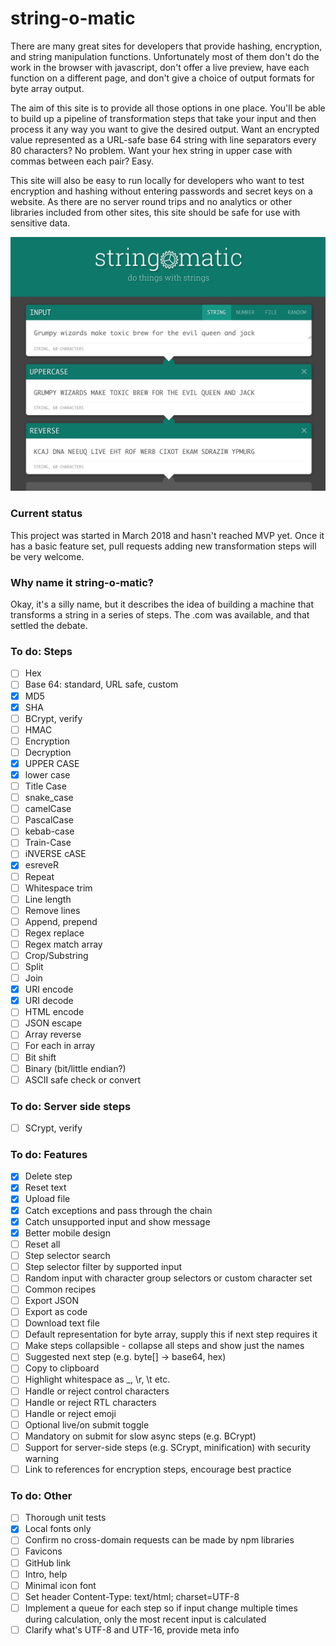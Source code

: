# string-o-matic

There are many great sites for developers that provide hashing, encryption, and string manipulation functions.
Unfortunately most of them don't do the work in the browser with javascript, don't offer a live preview, have
each function on a different page, and don't give a choice of output formats for byte array output.

The aim of this site is to provide all those options in one place. You'll be able to build up a pipeline of
transformation steps that take your input and then process it any way you want to give the desired output.
Want an encrypted value represented as a URL-safe base 64 string with line separators every 80 characters?
No problem. Want your hex string in upper case with commas between each pair? Easy.

This site will also be easy to run locally for developers who want to test encryption and hashing without
entering passwords and secret keys on a website. As there are no server round trips and no analytics or other
libraries included from other sites, this site should be safe for use with sensitive data.

![Preview](docs/preview.png)

### Current status

This project was started in March 2018 and hasn't reached MVP yet. Once it has a basic feature set, pull requests
adding new transformation steps will be very welcome.

### Why name it string-o-matic?

Okay, it's a silly name, but it describes the idea of building a machine that transforms a string in a series of
steps. The .com was available, and that settled the debate.

### To do: Steps

- [ ] Hex
- [ ] Base 64: standard, URL safe, custom
- [x] MD5
- [x] SHA
- [ ] BCrypt, verify
- [ ] HMAC
- [ ] Encryption
- [ ] Decryption
- [x] UPPER CASE
- [x] lower case
- [ ] Title Case
- [ ] snake_case
- [ ] camelCase
- [ ] PascalCase
- [ ] kebab-case
- [ ] Train-Case
- [ ] iNVERSE cASE
- [x] esreveR
- [ ] Repeat
- [ ] Whitespace trim
- [ ] Line length
- [ ] Remove lines
- [ ] Append, prepend
- [ ] Regex replace
- [ ] Regex match array
- [ ] Crop/Substring
- [ ] Split
- [ ] Join
- [x] URI encode
- [x] URI decode
- [ ] HTML encode
- [ ] JSON escape
- [ ] Array reverse
- [ ] For each in array
- [ ] Bit shift
- [ ] Binary (bit/little endian?)
- [ ] ASCII safe check or convert

### To do: Server side steps

- [ ] SCrypt, verify

### To do: Features

- [x] Delete step
- [x] Reset text
- [x] Upload file
- [x] Catch exceptions and pass through the chain
- [x] Catch unsupported input and show message
- [x] Better mobile design
- [ ] Reset all
- [ ] Step selector search
- [ ] Step selector filter by supported input
- [ ] Random input with character group selectors or custom character set
- [ ] Common recipes
- [ ] Export JSON
- [ ] Export as code
- [ ] Download text file
- [ ] Default representation for byte array, supply this if next step requires it
- [ ] Make steps collapsible - collapse all steps and show just the names
- [ ] Suggested next step (e.g. byte[] -> base64, hex)
- [ ] Copy to clipboard
- [ ] Highlight whitespace as _, \r, \t etc.
- [ ] Handle or reject control characters
- [ ] Handle or reject RTL characters
- [ ] Handle or reject emoji
- [ ] Optional live/on submit toggle
- [ ] Mandatory on submit for slow async steps (e.g. BCrypt)
- [ ] Support for server-side steps (e.g. SCrypt, minification) with security warning
- [ ] Link to references for encryption steps, encourage best practice

### To do: Other

- [ ] Thorough unit tests
- [x] Local fonts only
- [ ] Confirm no cross-domain requests can be made by npm libraries
- [ ] Favicons
- [ ] GitHub link
- [ ] Intro, help
- [ ] Minimal icon font
- [ ] Set header Content-Type: text/html; charset=UTF-8
- [ ] Implement a queue for each step so if input change multiple times during calculation, only the most recent input is calculated
- [ ] Clarify what's UTF-8 and UTF-16, provide meta info